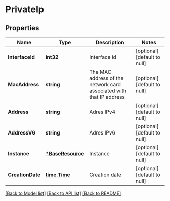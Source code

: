 # PrivateIp

## Properties
Name | Type | Description | Notes
------------ | ------------- | ------------- | -------------
**InterfaceId** | **int32** | Interface id | [optional] [default to null]
**MacAddress** | **string** | The MAC address of the network card associated with that IP address | [optional] [default to null]
**Address** | **string** | Adres IPv4 | [optional] [default to null]
**AddressV6** | **string** | Adres IPv6 | [optional] [default to null]
**Instance** | [***BaseResource**](BaseResource.md) | Instance | [optional] [default to null]
**CreationDate** | [**time.Time**](time.Time.md) | Creation date | [optional] [default to null]

[[Back to Model list]](../README.md#documentation-for-models) [[Back to API list]](../README.md#documentation-for-api-endpoints) [[Back to README]](../README.md)



